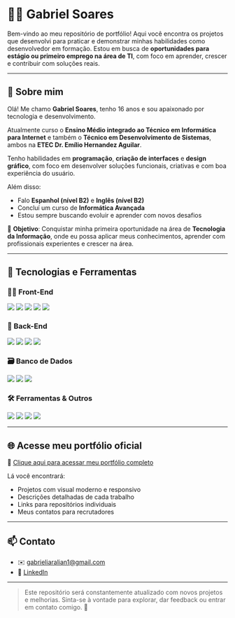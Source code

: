 # 👨‍💻 Gabriel Soares 

Bem-vindo ao meu repositório de portfólio! Aqui você encontra os projetos que desenvolvi para praticar e demonstrar minhas habilidades como desenvolvedor em formação. Estou em busca de **oportunidades para estágio ou primeiro emprego na área de TI**, com foco em aprender, crescer e contribuir com soluções reais.

---

## 📌 Sobre mim

Olá! Me chamo **Gabriel Soares**, tenho 16 anos e sou apaixonado por tecnologia e desenvolvimento.

Atualmente curso o **Ensino Médio integrado ao Técnico em Informática para Internet** e também o **Técnico em Desenvolvimento de Sistemas**, ambos na **ETEC Dr. Emílio Hernandez Aguilar**.

Tenho habilidades em **programação**, **criação de interfaces** e **design gráfico**, com foco em desenvolver soluções funcionais, criativas e com boa experiência do usuário.

Além disso:
- Falo **Espanhol (nível B2)** e **Inglês (nível B2)**
- Concluí um curso de **Informática Avançada**
- Estou sempre buscando evoluir e aprender com novos desafios

🎯 **Objetivo**: Conquistar minha primeira oportunidade na área de **Tecnologia da Informação**, onde eu possa aplicar meus conhecimentos, aprender com profissionais experientes e crescer na área.

---

## 🧠 Tecnologias e Ferramentas

### 👨‍💻 Front-End
![](https://img.shields.io/badge/HTML5-E34F26?style=flat&logo=html5&logoColor=white)
![](https://img.shields.io/badge/CSS3-1572B6?style=flat&logo=css3&logoColor=white)
![](https://img.shields.io/badge/JavaScript-F7DF1E?style=flat&logo=javascript&logoColor=black)
![](https://img.shields.io/badge/React-20232A?style=flat&logo=react&logoColor=61DAFB)
![](https://img.shields.io/badge/TailwindCSS-06B6D4?style=flat&logo=tailwindcss&logoColor=white)

### 🧩 Back-End
![](https://img.shields.io/badge/Node.js-339933?style=flat&logo=node.js&logoColor=white)
![](https://img.shields.io/badge/Express.js-000000?style=flat&logo=express&logoColor=white)
![](https://img.shields.io/badge/Axios-5A29E4?style=flat&logo=axios&logoColor=white)
![](https://img.shields.io/badge/JWT-000000?style=flat&logo=jsonwebtokens&logoColor=white)

### 🗃️ Banco de Dados
![](https://img.shields.io/badge/MySQL-4479A1?style=flat&logo=mysql&logoColor=white)
![](https://img.shields.io/badge/MongoDB-47A248?style=flat&logo=mongodb&logoColor=white)
![](https://img.shields.io/badge/SQL_Server-CC2927?style=flat&logo=microsoft-sql-server&logoColor=white)

### 🛠️ Ferramentas & Outros
![](https://img.shields.io/badge/Git-F05032?style=flat&logo=git&logoColor=white)
![](https://img.shields.io/badge/GitHub-181717?style=flat&logo=github&logoColor=white)
![](https://img.shields.io/badge/VSCode-007ACC?style=flat&logo=visual-studio-code&logoColor=white)
![](https://img.shields.io/badge/Postman-FF6C37?style=flat&logo=postman&logoColor=white)

---

## 🌐 Acesse meu portfólio oficial

📎 [Clique aqui para acessar meu portfólio completo](https://gabrielsoaresdev.netlify.app)

Lá você encontrará:
- Projetos com visual moderno e responsivo
- Descrições detalhadas de cada trabalho
- Links para repositórios individuais
- Meus contatos para recrutadores

---

## 📫 Contato

- ✉️ [gabrieliaralian1@gmail.com](mailto:gabrieliaralian1@gmail.com)
- 💼 [LinkedIn](https://www.linkedin.com/public-profile/settings?trk=d_flagship3_profile_self_view_public_profile)

---

> Este repositório será constantemente atualizado com novos projetos e melhorias.
> Sinta-se à vontade para explorar, dar feedback ou entrar em contato comigo. 🚀
